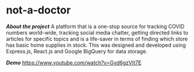 # not-a-doctor
***About the project***
A platform that is a one-stop source for tracking COVID numbers world-wide, tracking social media chatter, getting directed links to articles for specific topics and is a life-saver in terms of finding which store has basic home supplies in stock.
This was designed and developed using Express.js, React.js and Google BigQuery for data storage.

***Demo***
https://www.youtube.com/watch?v=Gvd6gzVIt7E

